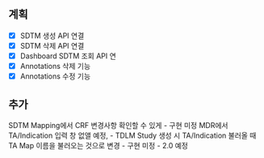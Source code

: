 ## 계획

- [x] SDTM 생성 API 연결
- [x] SDTM 삭제 API 연결
- [x] Dashboard SDTM 조회 API 연
- [x] Annotations 삭제 기능
- [x] Annotations 수정 기능

## 추가

SDTM Mapping에서 CRF 변경사항 확인할 수 있게 - 구현 미정
MDR에서 TA/Indication 입력 창 없앨 예정, - TDLM Study 생성 시 TA/Indication 불러올 때 TA Map 이름을 불러오는 것으로 변경 - 구현 미정 - 2.0 예정